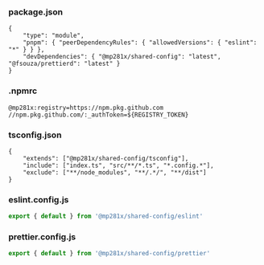 ### package.json

```jsonc
{
	"type": "module",
	"pnpm": { "peerDependencyRules": { "allowedVersions": { "eslint": "*" } } },
	"devDependencies": { "@mp281x/shared-config": "latest", "@fsouza/prettierd": "latest" }
}
```

### .npmrc

```.npmrc
@mp281x:registry=https://npm.pkg.github.com
//npm.pkg.github.com/:_authToken=${REGISTRY_TOKEN}
```

### tsconfig.json

```jsonc
{
	"extends": ["@mp281x/shared-config/tsconfig"],
	"include": ["index.ts", "src/**/*.ts", "*.config.*"],
	"exclude": ["**/node_modules", "**/.*/", "**/dist"]
}
```

### eslint.config.js

```js
export { default } from '@mp281x/shared-config/eslint'
```

### prettier.config.js

```js
export { default } from '@mp281x/shared-config/prettier'
```
